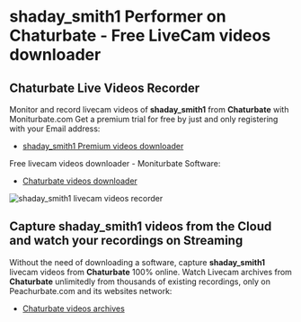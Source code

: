 # shaday_smith1 Performer on Chaturbate - Free LiveCam videos downloader

## Chaturbate Live Videos Recorder

Monitor and record livecam videos of **shaday_smith1** from **Chaturbate** with Moniturbate.com
Get a premium trial for free by just and only registering with your Email address:
* [shaday_smith1 Premium videos downloader](https://moniturbate.com/request-demo-licence-key.html)

Free livecam videos downloader - Moniturbate Software:
* [Chaturbate videos downloader](https://moniturbate.com/moniturbate-download-software.html)

![shaday_smith1 livecam videos recorder](https://peachurnet.com/templates/moniturbate-software.png)


## Capture shaday_smith1 videos from the Cloud and watch your recordings on Streaming

Without the need of downloading a software, capture **shaday_smith1** livecam videos from **Chaturbate** 100% online.
Watch Livecam archives from **Chaturbate** unlimitedly from thousands of existing recordings, only on Peachurbate.com and its websites network:
* [Chaturbate videos archives](https://peachurnet.com/)